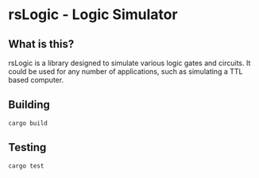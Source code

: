 # rsLogic - Logic Simulator
## What is this?
rsLogic is a library designed to simulate various logic gates and circuits. It could be used for any number of
applications, such as simulating a TTL based computer.
## Building
`cargo build`
## Testing
`cargo test`